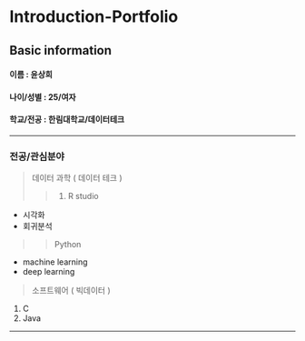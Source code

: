 # Introduction-Portfolio

## Basic information
#### 이름 : 윤상희
#### 나이/성별 : 25/여자
#### 학교/전공 : 한림대학교/데이터테크
****  
### 전공/관심분야
> 데이터 과학 ( 데이터 테크 )
>>1. R studio
* 시각화
* 회귀분석

>> Python
* machine learning
* deep learning

> 소프트웨어 ( 빅데이터 )
1. C
2. Java
****  


